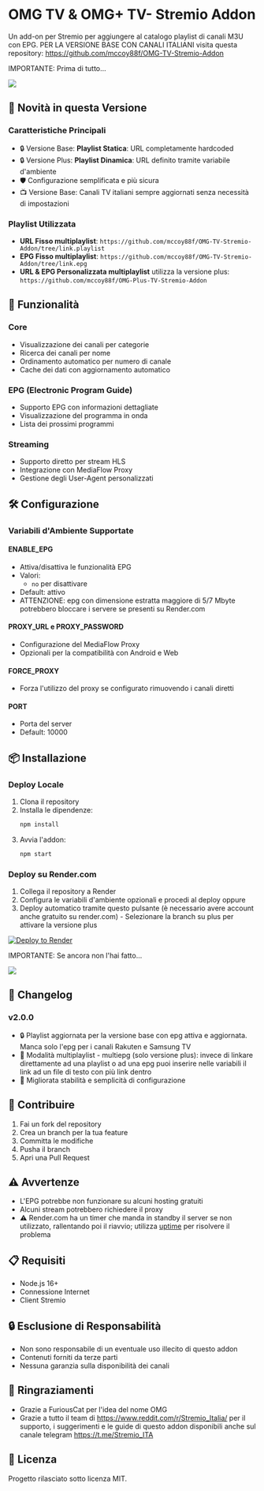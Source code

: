 # OMG TV & OMG+ TV- Stremio Addon

Un add-on per Stremio per aggiungere al catalogo playlist di canali M3U con EPG.
PER LA VERSIONE BASE CON CANALI ITALIANI visita questa repository: https://github.com/mccoy88f/OMG-TV-Stremio-Addon

IMPORTANTE: Prima di tutto...

<a href="https://www.buymeacoffee.com/mccoy88f"><img src="https://img.buymeacoffee.com/button-api/?text=Offrimi una birra&emoji=🍺&slug=mccoy88f&button_colour=FFDD00&font_colour=000000&font_family=Bree&outline_colour=000000&coffee_colour=ffffff" /></a>

## 🚀 Novità in questa Versione

### Caratteristiche Principali
- 🔒 Versione Base: **Playlist Statica**: URL completamente hardcoded
- 🔒 Versione Plus: **Playlist Dinamica**: URL definito tramite variabile d'ambiente
- 🛡️ Configurazione semplificata e più sicura
- 📺 Versione Base: Canali TV italiani sempre aggiornati senza necessità di impostazioni

### Playlist Utilizzata
- **URL Fisso multiplaylist**: `https://github.com/mccoy88f/OMG-TV-Stremio-Addon/tree/link.playlist`
- **EPG Fisso multiplaylist**: `https://github.com/mccoy88f/OMG-TV-Stremio-Addon/tree/link.epg`
- **URL & EPG Personalizzata multiplaylist** utilizza la versione plus: `https://github.com/mccoy88f/OMG-Plus-TV-Stremio-Addon`
  
## 🌟 Funzionalità 

### Core
- Visualizzazione dei canali per categorie
- Ricerca dei canali per nome
- Ordinamento automatico per numero di canale
- Cache dei dati con aggiornamento automatico

### EPG (Electronic Program Guide)
- Supporto EPG con informazioni dettagliate
- Visualizzazione del programma in onda
- Lista dei prossimi programmi

### Streaming
- Supporto diretto per stream HLS
- Integrazione con MediaFlow Proxy
- Gestione degli User-Agent personalizzati

## 🛠️ Configurazione

### Variabili d'Ambiente Supportate

#### ENABLE_EPG
- Attiva/disattiva le funzionalità EPG
- Valori: 
  - `no` per disattivare 
- Default: attivo
- ATTENZIONE: epg con dimensione estratta maggiore di 5/7 Mbyte potrebbero bloccare i servere se presenti su Render.com

#### PROXY_URL e PROXY_PASSWORD
- Configurazione del MediaFlow Proxy
- Opzionali per la compatibilità con Android e Web

#### FORCE_PROXY
- Forza l'utilizzo del proxy se configurato rimuovendo i canali diretti

#### PORT
- Porta del server
- Default: 10000

## 📦 Installazione

### Deploy Locale
1. Clona il repository
2. Installa le dipendenze:
   ```bash
   npm install
   ```
3. Avvia l'addon:
   ```bash
   npm start
   ```

### Deploy su Render.com
1. Collega il repository a Render
2. Configura le variabili d'ambiente opzionali e procedi al deploy oppure
3. Deploy automatico tramite questo pulsante (è necessario avere account anche gratuito su render.com) - Selezionare la branch su plus per attivare la versione plus

[![Deploy to Render](https://render.com/images/deploy-to-render-button.svg)](https://render.com/deploy?repo=https://github.com/mccoy88f/OMG-Plus-TV-Stremio-Addon)

IMPORTANTE: Se ancora non l'hai fatto...

<a href="https://www.buymeacoffee.com/mccoy88f"><img src="https://img.buymeacoffee.com/button-api/?text=Offrimi una birra&emoji=🍺&slug=mccoy88f&button_colour=FFDD00&font_colour=000000&font_family=Bree&outline_colour=000000&coffee_colour=ffffff" /></a>


## 🔄 Changelog

### v2.0.0
- 🔒 Playlist aggiornata per la versione base con epg attiva e aggiornata. Manca solo l'epg per i canali Rakuten e Samsung TV
- 📃 Modalità multiplaylist - multiepg (solo versione plus): invece di linkare direttamente ad una playlist o ad una epg puoi inserire nelle variabili il link ad un file di testo con più link dentro
- 🚀 Migliorata stabilità e semplicità di configurazione

## 🤝 Contribuire
1. Fai un fork del repository
2. Crea un branch per la tua feature
3. Committa le modifiche
4. Pusha il branch
5. Apri una Pull Request

## ⚠️ Avvertenze
- L'EPG potrebbe non funzionare su alcuni hosting gratuiti
- Alcuni stream potrebbero richiedere il proxy
- ⚠️ Render.com ha un timer che manda in standby il server se non utilizzato, rallentando poi il riavvio; utilizza [uptime](https://uptimerobot.com/) per risolvere il problema

## 📋 Requisiti
- Node.js 16+
- Connessione Internet
- Client Stremio

## 🔒 Esclusione di Responsabilità
- Non sono responsabile di un eventuale uso illecito di questo addon
- Contenuti forniti da terze parti
- Nessuna garanzia sulla disponibilità dei canali

## 👏 Ringraziamenti
- Grazie a FuriousCat per l'idea del nome OMG
- Grazie a tutto il team di https://www.reddit.com/r/Stremio_Italia/ per il supporto, i suggerimenti e le guide di questo addon disponibili anche sul canale telegram https://t.me/Stremio_ITA

## 📜 Licenza
Progetto rilasciato sotto licenza MIT.
